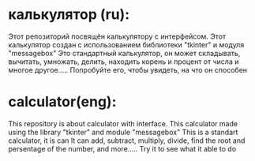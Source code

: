 # калькулятор (ru):
 Этот репозиторий посвящён калькулятору с интерфейсом.
 Этот калькулятор создан с использованием библиотеки "tkinter" и модуля "messagebox"
 Это стандартный калькулятор, он может складывать, вычитать, умножать, делить, находить корень и процент от числа и многое другое.....
 Попробуйте его, чтобы увидеть, на что он способен

# calculator(eng):
 This repository is about calculator with interface.
 This calculator made using the library "tkinter" and module "messagebox"
 This is a standart calculator, it is can It can add, subtract, multiply, divide, find the root and persentage of the number, and more.....
 Try it to see what it able to do